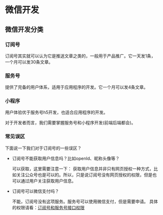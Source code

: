 # 微信开发

## 微信开发分类

### 订阅号

订阅号其实就可以认为它是推送文章之类的，一般用于产品推广。它一天发1条，一个月可以发30条文章。

### 服务号

提供了完备的用户体系，适用于应用程序的开发。它一个月可以发4条文章。

### 小程序

用户体验优于服务号h5开发，也适合应用程序的开发。

对于开发者而言，我们需要掌握服务号和小程序开发(前端后端都会)。

### 常见误区
下面说一下我们对于订阅号的一些误区？

- 订阅号不能获取用户信息吗？比如openId、昵称头像等？

    可以获取，这里需要注意一下： 获取用户信息并非只有网页授权一种方式，比如关注公众号也是可以的。所以，只是说订阅号没有网页授权的权限，但是也可以通过用户关注获取用户信息。


-  订阅号可以微信支付吗？

    不能，订阅号没有这项服务。服务号可以使用微信支付，但是需要申请。
    具体的权限请看：[订阅号和服务号接口权限](https://developers.weixin.qq.com/doc/offiaccount/Getting_Started/Explanation_of_interface_privileges.html)
